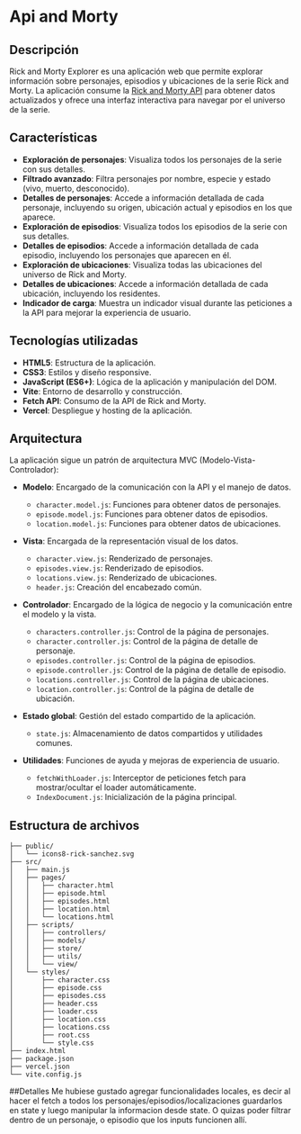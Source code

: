 # Api and Morty

## Descripción

Rick and Morty Explorer es una aplicación web que permite explorar información sobre personajes, episodios y ubicaciones de la serie Rick and Morty. La aplicación consume la [Rick and Morty API](https://rickandmortyapi.com/) para obtener datos actualizados y ofrece una interfaz interactiva para navegar por el universo de la serie.

## Características

- **Exploración de personajes**: Visualiza todos los personajes de la serie con sus detalles.
- **Filtrado avanzado**: Filtra personajes por nombre, especie y estado (vivo, muerto, desconocido).
- **Detalles de personajes**: Accede a información detallada de cada personaje, incluyendo su origen, ubicación actual y episodios en los que aparece.
- **Exploración de episodios**: Visualiza todos los episodios de la serie con sus detalles.
- **Detalles de episodios**: Accede a información detallada de cada episodio, incluyendo los personajes que aparecen en él.
- **Exploración de ubicaciones**: Visualiza todas las ubicaciones del universo de Rick and Morty.
- **Detalles de ubicaciones**: Accede a información detallada de cada ubicación, incluyendo los residentes.
- **Indicador de carga**: Muestra un indicador visual durante las peticiones a la API para mejorar la experiencia de usuario.

## Tecnologías utilizadas

- **HTML5**: Estructura de la aplicación.
- **CSS3**: Estilos y diseño responsive.
- **JavaScript (ES6+)**: Lógica de la aplicación y manipulación del DOM.
- **Vite**: Entorno de desarrollo y construcción.
- **Fetch API**: Consumo de la API de Rick and Morty.
- **Vercel**: Despliegue y hosting de la aplicación.

## Arquitectura

La aplicación sigue un patrón de arquitectura MVC (Modelo-Vista-Controlador):

- **Modelo**: Encargado de la comunicación con la API y el manejo de datos.

  - `character.model.js`: Funciones para obtener datos de personajes.
  - `episode.model.js`: Funciones para obtener datos de episodios.
  - `location.model.js`: Funciones para obtener datos de ubicaciones.

- **Vista**: Encargada de la representación visual de los datos.

  - `character.view.js`: Renderizado de personajes.
  - `episodes.view.js`: Renderizado de episodios.
  - `locations.view.js`: Renderizado de ubicaciones.
  - `header.js`: Creación del encabezado común.

- **Controlador**: Encargado de la lógica de negocio y la comunicación entre el modelo y la vista.

  - `characters.controller.js`: Control de la página de personajes.
  - `character.controller.js`: Control de la página de detalle de personaje.
  - `episodes.controller.js`: Control de la página de episodios.
  - `episode.controller.js`: Control de la página de detalle de episodio.
  - `locations.controller.js`: Control de la página de ubicaciones.
  - `location.controller.js`: Control de la página de detalle de ubicación.

- **Estado global**: Gestión del estado compartido de la aplicación.

  - `state.js`: Almacenamiento de datos compartidos y utilidades comunes.

- **Utilidades**: Funciones de ayuda y mejoras de experiencia de usuario.
  - `fetchWithLoader.js`: Interceptor de peticiones fetch para mostrar/ocultar el loader automáticamente.
  - `IndexDocument.js`: Inicialización de la página principal.

## Estructura de archivos

```
├── public/
│   └── icons8-rick-sanchez.svg
├── src/
│   ├── main.js
│   ├── pages/
│   │   ├── character.html
│   │   ├── episode.html
│   │   ├── episodes.html
│   │   ├── location.html
│   │   └── locations.html
│   ├── scripts/
│   │   ├── controllers/
│   │   ├── models/
│   │   ├── store/
│   │   ├── utils/
│   │   └── view/
│   └── styles/
│       ├── character.css
│       ├── episode.css
│       ├── episodes.css
│       ├── header.css
│       ├── loader.css
│       ├── location.css
│       ├── locations.css
│       ├── root.css
│       └── style.css
├── index.html
├── package.json
├── vercel.json
└── vite.config.js
```
##Detalles
Me hubiese gustado agregar funcionalidades locales, es decir al hacer el fetch a todos los personajes/episodios/localizaciones guardarlos en state y luego manipular la informacion desde state. O quizas poder filtrar dentro de un personaje, o episodio que los inputs funcionen allí.